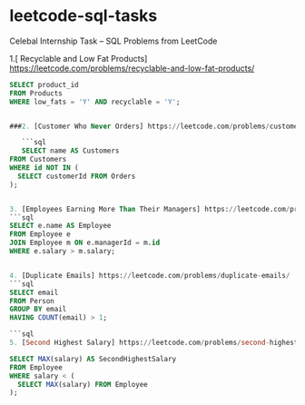 # leetcode-sql-tasks
Celebal Internship Task – SQL Problems from LeetCode


1.[ Recyclable and Low Fat Products]  https://leetcode.com/problems/recyclable-and-low-fat-products/
```sql
SELECT product_id
FROM Products
WHERE low_fats = 'Y' AND recyclable = 'Y';


###2. [Customer Who Never Orders] https://leetcode.com/problems/customers-who-never-order/description/

   ```sql
   SELECT name AS Customers
FROM Customers
WHERE id NOT IN (
  SELECT customerId FROM Orders
);


3. [Employees Earning More Than Their Managers] https://leetcode.com/problems/employees-earning-more-than-their-managers/?source=submission-ac
```sql
SELECT e.name AS Employee
FROM Employee e
JOIN Employee m ON e.managerId = m.id
WHERE e.salary > m.salary;


4. [Duplicate Emails] https://leetcode.com/problems/duplicate-emails/
```sql
SELECT email
FROM Person
GROUP BY email
HAVING COUNT(email) > 1;

```sql
5. [Second Highest Salary] https://leetcode.com/problems/second-highest-salary/

SELECT MAX(salary) AS SecondHighestSalary
FROM Employee
WHERE salary < (
  SELECT MAX(salary) FROM Employee
);


